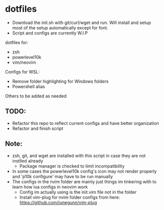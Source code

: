 # dotfiles
- Download the init.sh with git/curl/wget and run. Will install and setup most of the setup automatically except for font.
- Script and configs are currently W.I.P

dotfiles for:
- zsh
- powerlevel10k
- vim/neovim

Configs for WSL:
- Remove folder highlighting for Windows folders
- Powershell alias

Others to be added as needed

## TODO:
- Refactor this repo to reflect current configs and have better organization
- Refactor and finish script

## Note:
- zsh, git, and wget are installed with this script in case they are not instlled already
  - Package manager is checked to limit incompatibility
- In some cases the powerlevel10k config's icon may not render properly and 'p10k configure' may have to be run manually
- The configs in the nvim folder are mainly just things im tinkering with to learn how lua configs in neovim work
  - Config im actually using is the init.vim file not in the folder
  - Install vim-plug for nvim folder configs from here: https://github.com/junegunn/vim-plug

